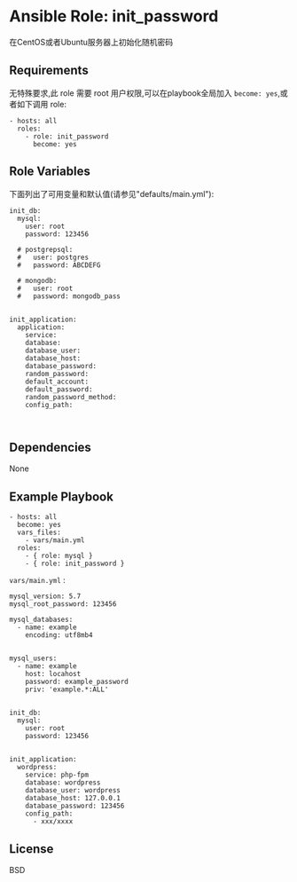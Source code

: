 Ansible Role: init_password
=========

在CentOS或者Ubuntu服务器上初始化随机密码

Requirements
------------

无特殊要求,此 role 需要 root 用户权限,可以在playbook全局加入 `become: yes`,或者如下调用 role:

```
- hosts: all
  roles:
    - role: init_password
      become: yes
```

Role Variables
--------------

下面列出了可用变量和默认值(请参见"defaults/main.yml"):

```
init_db: 
  mysql:
    user: root
    password: 123456

  # postgrepsql:
  #   user: postgres
  #   password: ABCDEFG

  # mongodb:
  #   user: root
  #   password: mongodb_pass


init_application:
  application:
    service: 
    database: 
    database_user: 
    database_host: 
    database_password: 
    random_password: 
    default_account: 
    default_password: 
    random_password_method: 
    config_path:



```



Dependencies
------------

None

Example Playbook
----------------

```
- hosts: all
  become: yes
  vars_files:
    - vars/main.yml
  roles:
    - { role: mysql }
    - { role: init_password }
```

`vars/main.yml` :
```
mysql_version: 5.7
mysql_root_password: 123456  

mysql_databases: 
  - name: example 
    encoding: utf8mb4

  
mysql_users: 
  - name: example
    host: locahost
    password: example_password
    priv: 'example.*:ALL'


init_db: 
  mysql:
    user: root
    password: 123456


init_application:
  wordpress:
    service: php-fpm
    database: wordpress
    database_user: wordpress
    database_host: 127.0.0.1
    database_password: 123456
    config_path: 
      - xxx/xxxx

```

License
-------

BSD

